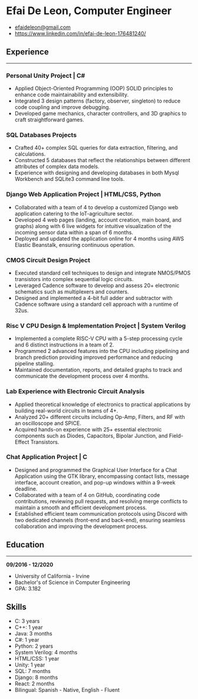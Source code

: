 # Efai De Leon, Computer Engineer

* efaideleon@gmail.com
* https://www.linkedin.com/in/efai-de-leon-176481240/

## Experience
---

### Personal Unity Project | C#

* Applied Object-Oriented Programming (OOP) SOLID principles to enhance code maintainability and extensibility.
* Integrated 3 design patterns (factory, observer, singleton) to reduce code coupling and improve debugging.
* Developed game mechanics, character controllers, and 3D graphics to craft straightforward games.

### SQL Databases Projects

* Crafted 40+ complex SQL queries for data extraction, filtering, and calculations.
* Constructed 5 databases that reflect the relationships between different attributes of complex data models.
* Experience with designing and developing databases in both Mysql Workbench and SQLite3 command line tools.

### Django Web Application Project | HTML/CSS, Python

* Collaborated with a team of 4 to develop a customized Django web application catering to the IoT-agriculture sector.
* Developed 4 web pages (landing, account creation, main board, and graphs) along with 6 live widgets for intuitive visualization of the incoming sensor data within a span of 6 months.
* Deployed and updated the application online for 4 months using AWS Elastic Beanstalk, ensuring continuous operation.

### CMOS Circuit Design Project

* Executed standard cell techniques to design and integrate NMOS/PMOS transistors into complex sequential logic circuits.
* Leveraged Cadence software to develop and assess 20+ electronic schematics such as multiplexers and counters.
* Designed and implemented a 4-bit full adder and subtractor with Cadence software using a standard cell approach with a runtime of 32us.

### Risc V CPU Design & Implementation Project | System Verilog

* Implemented a complete RISC-V CPU with a 5-step processing cycle and 6 distinct instructions in a team of 2.
* Programmed 2 advanced features into the CPU including pipelining and branch prediction providing improved performance and reducing pipeline stalling.
* Maintained documentation, reports, and detailed graphs to track and communicate the development process over 4 months.

### Lab Experience with Electronic Circuit Analysis

* Applied theoretical knowledge of electronics to practical applications by building real-world circuits in teams of 4+.
* Analyzed 20+ different circuits including Op-Amp, Filters, and RF with an oscilloscope and SPICE.
* Acquired hands-on experience with 25+ essential electronic components such as Diodes, Capacitors, Bipolar Junction, and Field-Effect Transistors.

### Chat Application Project | C

* Designed and programmed the Graphical User Interface for a Chat Application using the GTK library, encompassing contact lists, message interface, account creation, and pop-up windows within a 9-week deadline.
* Collaborated with a team of 4 on GitHub, coordinating code contributions, reviewing pull requests, and resolving merge conflicts to maintain a smooth and efficient development process.
* Established efficient team communication protocols using Discord with two dedicated channels (front-end and back-end), ensuring seamless collaboration and improving the development process.

## Education

___

**09/2016 - 12/2020**
* University of California - Irvine
* Bachelor's of Science in Computer Engineering
* GPA: 3.182

## Skills

* C: 3 years
* C++: 1 year
* Java: 3 months
* C#: 1 year
* Python: 2 years
* System Verilog: 4 months
* HTML/CSS: 1 year
* Unity: 1 year
* SQL: 7 months
* Django: 8 months
* React: 2 months
* Bilingual: Spanish - Native, English - Fluent